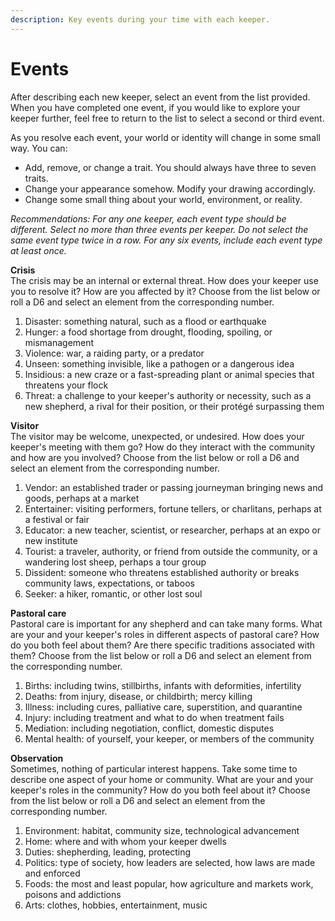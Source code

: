 ```yaml
---
description: Key events during your time with each keeper.
---
```


# Events

After describing each new keeper, select an event from the list provided. When you have completed one event, if you would like to explore your keeper further, feel free to return to the list to select a second or third event. 

As you resolve each event, your world or identity will change in some small way. You can:

* Add, remove, or change a trait. You should always have three to seven traits.
* Change your appearance somehow. Modify your drawing accordingly.
* Change some small thing about your world, environment, or reality.

_Recommendations: For any one keeper, each event type should be different. Select no more than three events per keeper. Do not select the same event type twice in a row. For any six events, include each event type at least once._

**Crisis**  
The crisis may be an internal or external threat. How does your keeper use you to resolve it? How are you affected by it? Choose from the list below or roll a D6 and select an element from the corresponding number.

1. Disaster: something natural, such as a flood or earthquake
2. Hunger: a food shortage from drought, flooding, spoiling, or mismanagement
3. Violence: war, a raiding party, or a predator
4. Unseen: something invisible, like a pathogen or a dangerous idea
5. Insidious: a new craze or a fast-spreading plant or animal species that threatens your flock
6. Threat: a challenge to your keeper's authority or necessity, such as a new shepherd, a rival for their position, or their protégé surpassing them

**Visitor**  
The visitor may be welcome, unexpected, or undesired. How does your keeper's meeting with them go? How do they interact with the community and how are you involved? Choose from the list below or roll a D6 and select an element from the corresponding number.

1. Vendor: an established trader or passing journeyman bringing news and goods, perhaps at a market
2. Entertainer: visiting performers, fortune tellers, or charlitans, perhaps at a festival or fair
3. Educator: a new teacher, scientist, or researcher, perhaps at an expo or new institute
4. Tourist: a traveler, authority, or friend from outside the community, or a wandering lost sheep, perhaps a tour group
5. Dissident: someone who threatens established authority or breaks community laws, expectations, or taboos
6. Seeker: a hiker, romantic, or other lost soul

**Pastoral care**  
Pastoral care is important for any shepherd and can take many forms. What are your and your keeper's roles in different aspects of pastoral care? How do you both feel about them? Are there specific traditions associated with them? Choose from the list below or roll a D6 and select an element from the corresponding number.

1. Births: including twins, stillbirths, infants with deformities, infertility
2. Deaths: from injury, disease, or childbirth; mercy killing
3. Illness: including cures, palliative care, superstition, and quarantine
4. Injury: including treatment and what to do when treatment fails
5. Mediation: including negotiation, conflict, domestic disputes
6. Mental health: of yourself, your keeper, or members of the community

**Observation**  
Sometimes, nothing of particular interest happens. Take some time to describe one aspect of your home or community. What are your and your keeper's roles in the community? How do you both feel about it? Choose from the list below or roll a D6 and select an element from the corresponding number.

1. Environment: habitat, community size, technological advancement
2. Home: where and with whom your keeper dwells
3. Duties: shepherding, leading, protecting
4. Politics: type of society, how leaders are selected, how laws are made and enforced
5. Foods: the most and least popular, how agriculture and markets work, poisons and addictions
6. Arts: clothes, hobbies, entertainment, music

